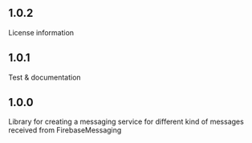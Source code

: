 ## 1.0.2
License information

## 1.0.1
Test & documentation

## 1.0.0
Library for creating a messaging service for different kind of messages received from FirebaseMessaging
